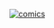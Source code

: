 [![comics](http://www.qwantz.com/comics/comic2-2228.png)](http://www.qwantz.com/index.php?comic=2216)
